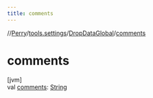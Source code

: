 ```yaml
---
title: comments
---
```

//[Perry](../../../index.html)/[tools.settings](../index.html)/[DropDataGlobal](index.html)/[comments](comments.html)



# comments



[jvm]\
val [comments](comments.html): [String](https://kotlinlang.org/api/latest/jvm/stdlib/kotlin/-string/index.html)




